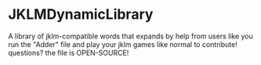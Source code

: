 # JKLMDynamicLibrary
A library of jklm-compatible words that expands by help from users like you
run the "Adder" file and play your jklm games like normal to contribute!
questions? the file is OPEN-SOURCE!
